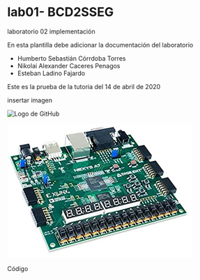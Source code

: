 # lab01- BCD2SSEG
laboratorio 02 implementación

En esta plantilla debe adicionar la documentación del laboratorio


* Humberto Sebastián Córrdoba Torres
* Nikolai Alexander Caceres Penagos
* Esteban Ladino Fajardo

Este es la prueba de la tutoria del 14 de abril de 2020


insertar imagen 

![Logo de GitHub](https://unicrom.com/wp-content/uploads/85-a-codigo-bcd.png)

![fpga](figs/imageprueba1.jpg)

Código
